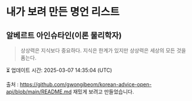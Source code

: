 # 내가 보려 만든 명언 리스트

##  알베르트 아인슈타인(이론 물리학자)
> 상상력은 지식보다 중요하다. 지식은 한계가 있지만 상상력은 세상의 모든 것을 품는다.


⏳ 업데이트 시간: 2025-03-07 14:35:04 (UTC)

출처 : https://github.com/gwongibeom/korean-advice-open-api/blob/main/README.md
재밌게 보려고 만들었습니다.
